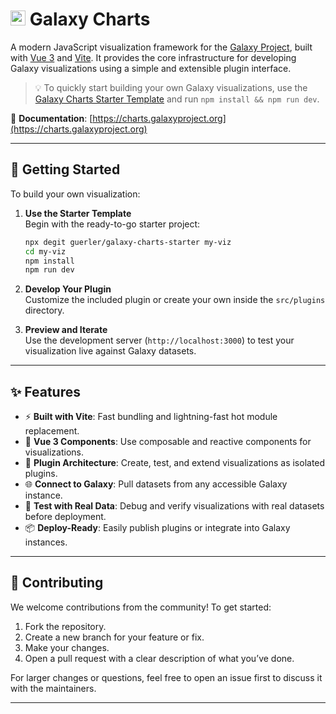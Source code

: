 # <img src="https://cdn.jsdelivr.net/gh/galaxyproject/galaxy-charts/docs/public/galaxy-charts.svg" alt="Galaxy Charts Logo" width="24" /> Galaxy Charts 

A modern JavaScript visualization framework for the [Galaxy Project](https://galaxyproject.org), built with [Vue 3](https://vuejs.org/) and [Vite](https://vitejs.dev/). It provides the core infrastructure for developing Galaxy visualizations using a simple and extensible plugin interface.

> 💡 To quickly start building your own Galaxy visualizations, use the [Galaxy Charts Starter Template](https://github.com/guerler/galaxy-charts-starter) and run `npm install && npm run dev`.

📘 **Documentation**: [https://charts.galaxyproject.org](https://charts.galaxyproject.org)

---

## 🚀 Getting Started

To build your own visualization:

1. **Use the Starter Template**  
   Begin with the ready-to-go starter project:
   ```bash
   npx degit guerler/galaxy-charts-starter my-viz
   cd my-viz
   npm install
   npm run dev
   ```

2. **Develop Your Plugin**  
   Customize the included plugin or create your own inside the `src/plugins` directory.

3. **Preview and Iterate**  
   Use the development server (`http://localhost:3000`) to test your visualization live against Galaxy datasets.

---

## ✨ Features

- ⚡ **Built with Vite**: Fast bundling and lightning-fast hot module replacement.
- 🎨 **Vue 3 Components**: Use composable and reactive components for visualizations.
- 🔌 **Plugin Architecture**: Create, test, and extend visualizations as isolated plugins.
- 🌐 **Connect to Galaxy**: Pull datasets from any accessible Galaxy instance.
- 🧪 **Test with Real Data**: Debug and verify visualizations with real datasets before deployment.
- 📦 **Deploy-Ready**: Easily publish plugins or integrate into Galaxy instances.

---

## 🤝 Contributing

We welcome contributions from the community! To get started:

1. Fork the repository.
2. Create a new branch for your feature or fix.
3. Make your changes.
4. Open a pull request with a clear description of what you’ve done.

For larger changes or questions, feel free to open an issue first to discuss it with the maintainers.

---
